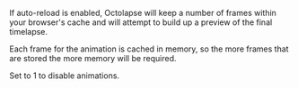 If auto-reload is enabled, Octolapse will keep a number of frames within your browser's cache and will attempt to build up a preview of the final timelapse.  

Each frame for the animation is cached in memory, so the more frames that are stored the more memory will be required.

Set to 1 to disable animations.
